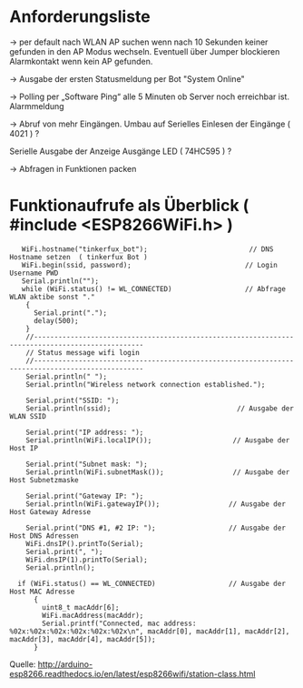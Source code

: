 # Anforderungsliste

-> per default nach WLAN AP suchen wenn nach 10 Sekunden keiner gefunden in den AP Modus wechseln. Eventuell über Jumper blockieren Alarmkontakt wenn kein AP gefunden.

-> Ausgabe der ersten Statusmeldung per Bot "System Online"

 -> Polling per „Software Ping“ alle 5 Minuten ob Server noch erreichbar ist. Alarmmeldung

-> Abruf von mehr Eingängen. Umbau auf Serielles Einlesen der Eingänge ( 4021 ) ?

Serielle Ausgabe der Anzeige Ausgänge LED ( 74HC595 ) ?

-> Abfragen in Funktionen packen 

# Funktionaufrufe als Überblick ( #include <ESP8266WiFi.h> )


       WiFi.hostname("tinkerfux_bot");                         // DNS Hostname setzen  ( tinkerfux Bot )
       WiFi.begin(ssid, password);                            // Login Username PWD   
       Serial.println("");                                       
       while (WiFi.status() != WL_CONNECTED)                  // Abfrage WLAN aktibe sonst "."
        {
          Serial.print(".");
          delay(500);
        }
        //-------------------------------------------------------------------------------------------------
        // Status message wifi login
        //-------------------------------------------------------------------------------------------------
        Serial.println(" ");
        Serial.println("Wireless network connection established.");

        Serial.print("SSID: ");                         
        Serial.println(ssid);                               // Ausgabe der WLAN SSID  

        Serial.print("IP address: ");
        Serial.println(WiFi.localIP());                    // Ausgabe der Host IP   

        Serial.print("Subnet mask: ");
        Serial.println(WiFi.subnetMask());                 // Ausgabe der Host Subnetzmaske    

        Serial.print("Gateway IP: ");
        Serial.println(WiFi.gatewayIP());                 // Ausgabe der Host Gateway Adresse      

        Serial.print("DNS #1, #2 IP: ");                  // Ausgabe der Host DNS Adressen      
        WiFi.dnsIP().printTo(Serial);
        Serial.print(", ");
        WiFi.dnsIP(1).printTo(Serial);
        Serial.println();

      if (WiFi.status() == WL_CONNECTED)                  // Ausgabe der Host MAC Adresse      
          {
            uint8_t macAddr[6];
            WiFi.macAddress(macAddr);
            Serial.printf("Connected, mac address: %02x:%02x:%02x:%02x:%02x:%02x\n", macAddr[0], macAddr[1], macAddr[2], macAddr[3], macAddr[4], macAddr[5]);
          }



Quelle: http://arduino-esp8266.readthedocs.io/en/latest/esp8266wifi/station-class.html

